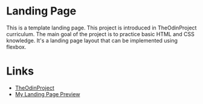 # Landing Page
This is a template landing page. This project is introduced in TheOdinProject
curriculum. The main goal of the project is to practice basic HTML and CSS
knowledge. It's a landing page layout that can be implemented using flexbox.

# Links
- [TheOdinProject](https://www.theodinproject.com/)
- [My Landing Page Preview](https://ptirth.github.io/odin-landing-page)
